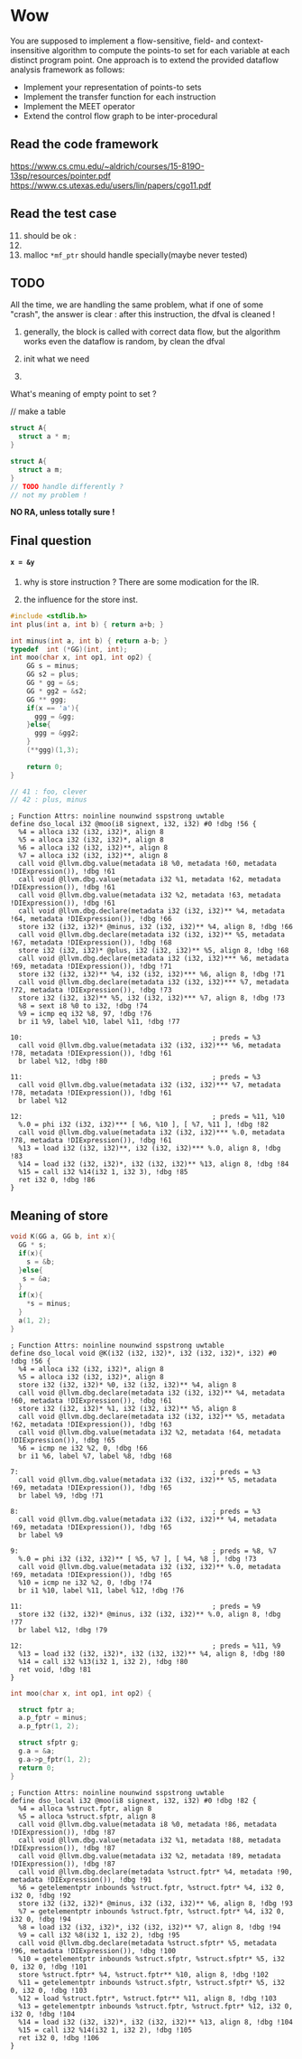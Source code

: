 # Wow
You are supposed to implement a flow-sensitive, field- and context-insensitive algorithm to compute the 
points-to set for each variable at each distinct program point.
One approach is to extend the provided dataflow analysis framework as follows: 
- Implement your representation of points-to sets
- Implement the transfer function for each instruction
- Implement the MEET operator
- Extend the control flow graph to be inter-procedural


## Read the code framework
https://www.cs.cmu.edu/~aldrich/courses/15-819O-13sp/resources/pointer.pdf
https://www.cs.utexas.edu/users/lin/papers/cgo11.pdf

## Read the test case
11. should be ok :
18. 
24. malloc `*mf_ptr` should handle specially(maybe never tested)


## TODO
All the time, we are handling the same problem,
what if one of some "crash", the answer is clear :
after this instruction, the dfval is cleaned !
1. generally, the block is called with correct data flow, 
but the algorithm works even the dataflow is random,
by clean the dfval


1. init what we need
2. 




What's meaning of empty point to set ?

// make a table

```c
struct A{
  struct a * m;
}

struct A{
  struct a m;
}
// TODO handle differently ?
// not my problem !
```


**NO RA, unless totally sure !**



## Final question
#### `x = &y`

1. why is store instruction ?
There are some modication for the IR.

2. the influence for the store inst.


```c
#include <stdlib.h>
int plus(int a, int b) { return a+b; }

int minus(int a, int b) { return a-b; }
typedef  int (*GG)(int, int);
int moo(char x, int op1, int op2) {
    GG s = minus;
    GG s2 = plus;
    GG * gg = &s;
    GG * gg2 = &s2;
    GG ** ggg;
    if(x == 'a'){
      ggg = &gg;
    }else{
      ggg = &gg2;
    }
    (**ggg)(1,3);
    
    return 0;
}

// 41 : foo, clever
// 42 : plus, minus
```

```
; Function Attrs: noinline nounwind sspstrong uwtable
define dso_local i32 @moo(i8 signext, i32, i32) #0 !dbg !56 {
  %4 = alloca i32 (i32, i32)*, align 8
  %5 = alloca i32 (i32, i32)*, align 8
  %6 = alloca i32 (i32, i32)**, align 8
  %7 = alloca i32 (i32, i32)**, align 8
  call void @llvm.dbg.value(metadata i8 %0, metadata !60, metadata !DIExpression()), !dbg !61
  call void @llvm.dbg.value(metadata i32 %1, metadata !62, metadata !DIExpression()), !dbg !61
  call void @llvm.dbg.value(metadata i32 %2, metadata !63, metadata !DIExpression()), !dbg !61
  call void @llvm.dbg.declare(metadata i32 (i32, i32)** %4, metadata !64, metadata !DIExpression()), !dbg !66
  store i32 (i32, i32)* @minus, i32 (i32, i32)** %4, align 8, !dbg !66
  call void @llvm.dbg.declare(metadata i32 (i32, i32)** %5, metadata !67, metadata !DIExpression()), !dbg !68
  store i32 (i32, i32)* @plus, i32 (i32, i32)** %5, align 8, !dbg !68
  call void @llvm.dbg.declare(metadata i32 (i32, i32)*** %6, metadata !69, metadata !DIExpression()), !dbg !71
  store i32 (i32, i32)** %4, i32 (i32, i32)*** %6, align 8, !dbg !71
  call void @llvm.dbg.declare(metadata i32 (i32, i32)*** %7, metadata !72, metadata !DIExpression()), !dbg !73
  store i32 (i32, i32)** %5, i32 (i32, i32)*** %7, align 8, !dbg !73
  %8 = sext i8 %0 to i32, !dbg !74
  %9 = icmp eq i32 %8, 97, !dbg !76
  br i1 %9, label %10, label %11, !dbg !77

10:                                               ; preds = %3
  call void @llvm.dbg.value(metadata i32 (i32, i32)*** %6, metadata !78, metadata !DIExpression()), !dbg !61
  br label %12, !dbg !80

11:                                               ; preds = %3
  call void @llvm.dbg.value(metadata i32 (i32, i32)*** %7, metadata !78, metadata !DIExpression()), !dbg !61
  br label %12

12:                                               ; preds = %11, %10
  %.0 = phi i32 (i32, i32)*** [ %6, %10 ], [ %7, %11 ], !dbg !82
  call void @llvm.dbg.value(metadata i32 (i32, i32)*** %.0, metadata !78, metadata !DIExpression()), !dbg !61
  %13 = load i32 (i32, i32)**, i32 (i32, i32)*** %.0, align 8, !dbg !83
  %14 = load i32 (i32, i32)*, i32 (i32, i32)** %13, align 8, !dbg !84
  %15 = call i32 %14(i32 1, i32 3), !dbg !85
  ret i32 0, !dbg !86
}
```


## Meaning of store

```c
void K(GG a, GG b, int x){
  GG * s;
  if(x){
    s = &b;
  }else{
   s = &a;
  }
  if(x){
    *s = minus;
  }
  a(1, 2);
}
```


```
; Function Attrs: noinline nounwind sspstrong uwtable
define dso_local void @K(i32 (i32, i32)*, i32 (i32, i32)*, i32) #0 !dbg !56 {
  %4 = alloca i32 (i32, i32)*, align 8
  %5 = alloca i32 (i32, i32)*, align 8
  store i32 (i32, i32)* %0, i32 (i32, i32)** %4, align 8
  call void @llvm.dbg.declare(metadata i32 (i32, i32)** %4, metadata !60, metadata !DIExpression()), !dbg !61
  store i32 (i32, i32)* %1, i32 (i32, i32)** %5, align 8
  call void @llvm.dbg.declare(metadata i32 (i32, i32)** %5, metadata !62, metadata !DIExpression()), !dbg !63
  call void @llvm.dbg.value(metadata i32 %2, metadata !64, metadata !DIExpression()), !dbg !65
  %6 = icmp ne i32 %2, 0, !dbg !66
  br i1 %6, label %7, label %8, !dbg !68

7:                                                ; preds = %3
  call void @llvm.dbg.value(metadata i32 (i32, i32)** %5, metadata !69, metadata !DIExpression()), !dbg !65
  br label %9, !dbg !71

8:                                                ; preds = %3
  call void @llvm.dbg.value(metadata i32 (i32, i32)** %4, metadata !69, metadata !DIExpression()), !dbg !65
  br label %9

9:                                                ; preds = %8, %7
  %.0 = phi i32 (i32, i32)** [ %5, %7 ], [ %4, %8 ], !dbg !73
  call void @llvm.dbg.value(metadata i32 (i32, i32)** %.0, metadata !69, metadata !DIExpression()), !dbg !65
  %10 = icmp ne i32 %2, 0, !dbg !74
  br i1 %10, label %11, label %12, !dbg !76

11:                                               ; preds = %9
  store i32 (i32, i32)* @minus, i32 (i32, i32)** %.0, align 8, !dbg !77
  br label %12, !dbg !79

12:                                               ; preds = %11, %9
  %13 = load i32 (i32, i32)*, i32 (i32, i32)** %4, align 8, !dbg !80
  %14 = call i32 %13(i32 1, i32 2), !dbg !80
  ret void, !dbg !81
}
```

```c
int moo(char x, int op1, int op2) {

  struct fptr a;
  a.p_fptr = minus;
  a.p_fptr(1, 2);

  struct sfptr g;
  g.a = &a;
  g.a->p_fptr(1, 2);
  return 0;
}
```


```
; Function Attrs: noinline nounwind sspstrong uwtable
define dso_local i32 @moo(i8 signext, i32, i32) #0 !dbg !82 {
  %4 = alloca %struct.fptr, align 8
  %5 = alloca %struct.sfptr, align 8
  call void @llvm.dbg.value(metadata i8 %0, metadata !86, metadata !DIExpression()), !dbg !87
  call void @llvm.dbg.value(metadata i32 %1, metadata !88, metadata !DIExpression()), !dbg !87
  call void @llvm.dbg.value(metadata i32 %2, metadata !89, metadata !DIExpression()), !dbg !87
  call void @llvm.dbg.declare(metadata %struct.fptr* %4, metadata !90, metadata !DIExpression()), !dbg !91
  %6 = getelementptr inbounds %struct.fptr, %struct.fptr* %4, i32 0, i32 0, !dbg !92
  store i32 (i32, i32)* @minus, i32 (i32, i32)** %6, align 8, !dbg !93
  %7 = getelementptr inbounds %struct.fptr, %struct.fptr* %4, i32 0, i32 0, !dbg !94
  %8 = load i32 (i32, i32)*, i32 (i32, i32)** %7, align 8, !dbg !94
  %9 = call i32 %8(i32 1, i32 2), !dbg !95
  call void @llvm.dbg.declare(metadata %struct.sfptr* %5, metadata !96, metadata !DIExpression()), !dbg !100
  %10 = getelementptr inbounds %struct.sfptr, %struct.sfptr* %5, i32 0, i32 0, !dbg !101
  store %struct.fptr* %4, %struct.fptr** %10, align 8, !dbg !102
  %11 = getelementptr inbounds %struct.sfptr, %struct.sfptr* %5, i32 0, i32 0, !dbg !103
  %12 = load %struct.fptr*, %struct.fptr** %11, align 8, !dbg !103
  %13 = getelementptr inbounds %struct.fptr, %struct.fptr* %12, i32 0, i32 0, !dbg !104
  %14 = load i32 (i32, i32)*, i32 (i32, i32)** %13, align 8, !dbg !104
  %15 = call i32 %14(i32 1, i32 2), !dbg !105
  ret i32 0, !dbg !106
}
```

